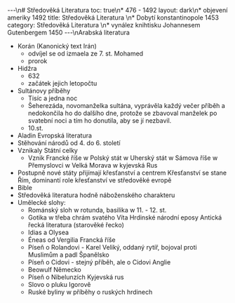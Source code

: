 ---\n# Středověká Literatura
toc: true\n* 476 - 1492
layout: dark\n* objevení ameriky 1492
title: Středověká Literatura \n* Dobytí konstantinopole 1453
category: Středověká Literatura \n* vynález knihtisku Johannesem Gutenbergem 1450
---\nArabská literatura
* Korán (Kanonický text Irán)
  * odvíjel se od izmaela ze 7. st.
Mohamed
  * prorok
* Hidžra
  * 632 
  * začátek jejich letopočtu
* Sultánovy příběhy
  * Tisíc a jedna noc
  * Šeherezáda, novomanželka sultána, vyprávěla každý večer příběh a nedokončila ho do dalšího dne, protože se zbavoval manželek po svatební noci a tím ho donutila, aby se jí nezbavil.
  * 10.st.
* Aladin
Evropská literatura
* Stěhování národů od 4. do 6. století
* Vznikaly Státní celky
  * Vznik Francké říše
w Polský stát
w Uherský stát
w Sámova říše
w Přemyslovci
w Velká Morava
w kyjevská Rus
* Postupně nové státy přijímají křesťanství a centrem Křesťanství se stane Řím, dominantí role křesťanství ve středověké evropě
* Bible
* Středověká literatura hodně náboženského charakteru
* Umělecké slohy:
  * Románský sloh
w rotunda, basilika
w 11. - 12. st.
  * Gotika 
w třeba chrám svatého Víta
Hrdinské národní eposy
Antická řecká literatura (starověké řecko)
  * Idias a Olysea
  * Éneas od Vergilia
Francká říše
  * Píseň o Rolandovi - Karel Veliký, oddaný rytíř, bojoval proti Muslimům a padl
Španělsko
  * Píseň o Cidovi - stejný příběh, ale o Cidovi
Anglie
  * Beowulf
Německo
  * Píseň o Nibelunzích
Kyjevská rus
  * Slovo o pluku Igorově
  * Ruské byliny
w příběhy o ruských hrdinech
